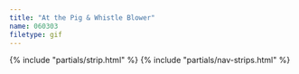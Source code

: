 ```yaml
---
title: "At the Pig & Whistle Blower"
name: 060303
filetype: gif
---
```


{% include "partials/strip.html" %}
{% include "partials/nav-strips.html" %}